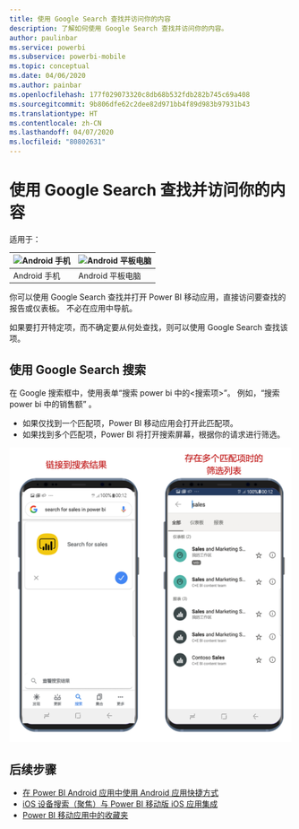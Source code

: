```yaml
---
title: 使用 Google Search 查找并访问你的内容
description: 了解如何使用 Google Search 查找并访问你的内容。
author: paulinbar
ms.service: powerbi
ms.subservice: powerbi-mobile
ms.topic: conceptual
ms.date: 04/06/2020
ms.author: painbar
ms.openlocfilehash: 177f029073320c8db68b532fdb282b745c69a408
ms.sourcegitcommit: 9b806dfe62c2dee82d971bb4f89d983b97931b43
ms.translationtype: HT
ms.contentlocale: zh-CN
ms.lasthandoff: 04/07/2020
ms.locfileid: "80802631"
---
```

# <a name="find-and-access-your-content-with-google-search"></a>使用 Google Search 查找并访问你的内容

适用于：

| ![Android 手机](./media/mobile-app-find-access-google-search/android-logo-40-px.png) | ![Android 平板电脑](./media/mobile-app-find-access-google-search/android-logo-40-px.png) |
|:--- |:--- |
| Android 手机 |Android 平板电脑 |

你可以使用 Google Search 查找并打开 Power BI 移动应用，直接访问要查找的报告或仪表板。 不必在应用中导航。

如果要打开特定项，而不确定要从何处查找，则可以使用 Google Search 查找该项。

## <a name="search-using-google-search"></a>使用 Google Search 搜索

在 Google 搜索框中，使用表单“搜索 power bi 中的&lt;搜索项&gt;”。 例如，“搜索 power bi 中的销售额”  。

* 如果仅找到一个匹配项，Power BI 移动应用会打开此匹配项。
* 如果找到多个匹配项，Power BI 将打开搜索屏幕，根据你的请求进行筛选。

![适用于 Android 的 Power BI 移动应用中的 Google Search 搜索结果](media/mobile-app-find-access-google-search/mobile-google-search.png)

## <a name="next-steps"></a>后续步骤
* [在 Power BI Android 应用中使用 Android 应用快捷方式](mobile-app-quick-access-shortcuts.md)
* [iOS 设备搜索（聚焦）与 Power BI 移动版 iOS 应用集成](mobile-apps-ios-search-integration.md)
* [Power BI 移动应用中的收藏夹](mobile-apps-favorites.md)

